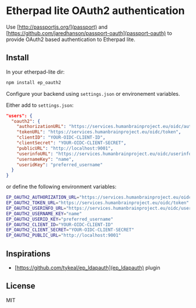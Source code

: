 # Etherpad lite OAuth2 authentication

Use [http://passportjs.org/](passport) and [https://github.com/jaredhanson/passport-oauth](passport-oauth)
to provide OAuth2 based authentication to Etherpad lite.

## Install

In your etherpad-lite dir:

```bash
npm install ep_oauth2
```

Configure your backend using `settings.json` or environement variables.

Either add to `settings.json`:

```json
"users": {
  "oauth2": {
    "authorizationURL": "https://services.humanbrainproject.eu/oidc/authorize",
    "tokenURL": "https://services.humanbrainproject.eu/oidc/token",
    "clientID": "YOUR-OIDC-CLIENT-ID",
    "clientSecret": "YOUR-OIDC-CLIENT-SECRET",
    "publicURL": "http://localhost:9001",
    "userinfoURL": "https://services.humanbrainproject.eu/oidc/userinfo",
    "usernameKey": "name",
    "useridKey": "preferred_username"
  }
}
```

or define the following environment variables:

```bash
EP_OAUTH2_AUTHORIZATION_URL="https://services.humanbrainproject.eu/oidc/authorize"
EP_OAUTH2_TOKEN_URL="https://services.humanbrainproject.eu/oidc/token"
EP_OAUTH2_USERINFO_URL="https://services.humanbrainproject.eu/oidc/userinfo"
EP_OAUTH2_USERNAME_KEY="name"
EP_OAUTH2_USERID_KEY="preferred_username"
EP_OAUTH2_CLIENT_ID="YOUR-OIDC-CLIENT-ID"
EP_OAUTH2_CLIENT_SECRET="YOUR-OIDC-CLIENT-SECRET"
EP_OAUTH2_PUBLIC_URL="http://localhost:9001"
```

## Inspirations

- [https://github.com/tykeal/ep_ldapauth](ep_ldapauth) plugin

## License

MIT
